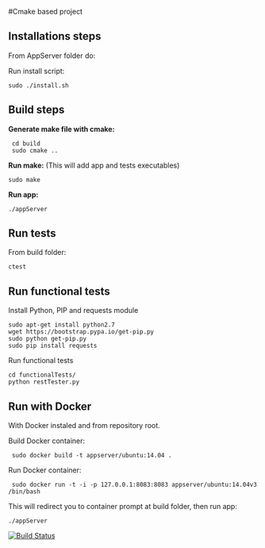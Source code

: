 #Cmake based project

## Installations steps ##

From AppServer folder do:

Run install script:

```
sudo ./install.sh
```

## Build steps ##

**Generate make file with cmake:**

```
 cd build
 sudo cmake ..
```

**Run make:** (This will add app and tests executables)

```
sudo make
```

**Run app:** 

```
./appServer
```


## Run tests ##

From build folder:

```
ctest
```

## Run functional tests ##

Install Python, PIP and requests module

```
sudo apt-get install python2.7
wget https://bootstrap.pypa.io/get-pip.py
sudo python get-pip.py
sudo pip install requests
```

Run functional tests
```
cd functionalTests/
python restTester.py
```

## Run with Docker ##


With Docker instaled and from repository root.

Build Docker container:

```
 sudo docker build -t appserver/ubuntu:14.04 .
```

Run Docker container:

```
 sudo docker run -t -i -p 127.0.0.1:8083:8083 appserver/ubuntu:14.04v3 /bin/bash
```

This will redirect you to container prompt at build folder, then run app:


```
./appServer
```










[![Build Status](https://travis-ci.org/nicolas-vazquez/tp75521c.svg?branch=develop)](https://travis-ci.org/nicolas-vazquez/tp75521c)
